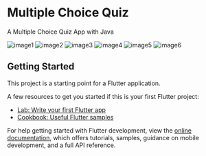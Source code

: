 # Multiple Choice Quiz

A Multiple Choice Quiz App with Java

![image1](https://user-images.githubusercontent.com/107287484/190707303-69beeee0-b57a-430b-9401-4f807e03c908.png)
![image2](https://user-images.githubusercontent.com/107287484/190707309-9eae90e4-cc41-46c9-a38b-27a7c83e90e0.png)
![image3](https://user-images.githubusercontent.com/107287484/190707315-6c8d943f-4ee8-4d2d-8a30-326dd383b4a1.png)
![image4](https://user-images.githubusercontent.com/107287484/190707320-55616c5d-9436-497c-9615-c2c2a9b21725.png)
![image5](https://user-images.githubusercontent.com/107287484/190707324-de65be1b-f7bb-4b57-bf92-131936ce00c9.png)
![image6](https://user-images.githubusercontent.com/107287484/190707327-fb3d524a-d8c7-4fdc-a11f-de4ba050348e.png)

## Getting Started

This project is a starting point for a Flutter application.

A few resources to get you started if this is your first Flutter project:

- [Lab: Write your first Flutter app](https://docs.flutter.dev/get-started/codelab)
- [Cookbook: Useful Flutter samples](https://docs.flutter.dev/cookbook)

For help getting started with Flutter development, view the
[online documentation](https://docs.flutter.dev/), which offers tutorials,
samples, guidance on mobile development, and a full API reference.
